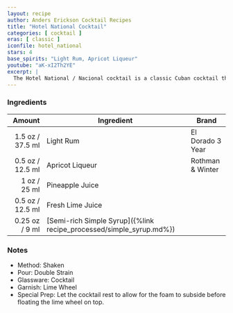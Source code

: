 ```yaml
---
layout: recipe
author: Anders Erickson Cocktail Recipes
title: "Hotel National Cocktail"
categories: [ cocktail ]
eras: [ classic ]
iconfile: hotel_national
stars: 4
base_spirits: "Light Rum, Apricot Liqueur"
youtube: "aK-xI2Th2YE"
excerpt: |
  The Hotel National / Nacional cocktail is a classic Cuban cocktail that has been enjoyed for decades. It is a refreshing and flavorful drink that is perfect for any occasion.
---
```


### Ingredients

|  Amount | Ingredient                                                | Brand            |
| ------: | --------------------------------------------------------- | ---------------- |
|  1.5 oz / 37.5 ml | Light Rum                                                 | El Dorado 3 Year |
|  0.5 oz / 12.5 ml | Apricot Liqueur                                           | Rothman & Winter |
|    1 oz / 25 ml | Pineapple Juice                                           |
|  0.5 oz / 12.5 ml | Fresh Lime Juice                                          |
| 0.25 oz / 9 ml | [Semi-rich Simple Syrup]({%link recipe_processed/simple_syrup.md%}) |

### Notes

- Method: Shaken
- Pour: Double Strain
- Glassware: Cocktail
- Garnish: Lime Wheel
- Special Prep: Let the cocktail rest to allow for the foam to subside before floating the lime wheel on top.
